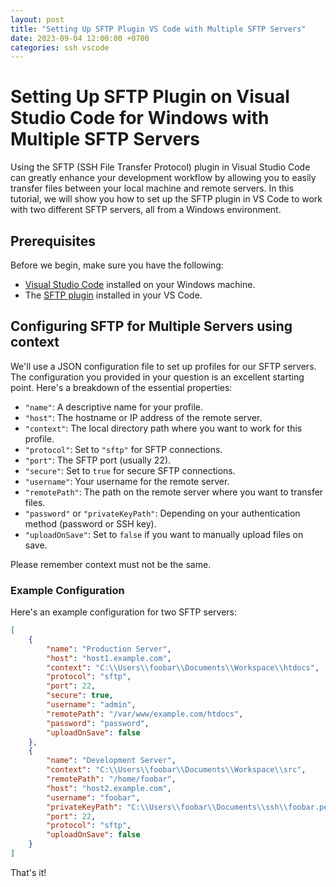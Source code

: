 ```yaml
---
layout: post
title: "Setting Up SFTP Plugin VS Code with Multiple SFTP Servers"
date: 2023-09-04 12:00:00 +0700
categories: ssh vscode
---
```


# Setting Up SFTP Plugin on Visual Studio Code for Windows with Multiple SFTP Servers

Using the SFTP (SSH File Transfer Protocol) plugin in Visual Studio Code can greatly enhance your development workflow by allowing you to easily transfer files between your local machine and remote servers. In this tutorial, we will show you how to set up the SFTP plugin in VS Code to work with two different SFTP servers, all from a Windows environment.

## Prerequisites

Before we begin, make sure you have the following:

- [Visual Studio Code](https://code.visualstudio.com/) installed on your Windows machine.
- The [SFTP plugin](https://marketplace.visualstudio.com/items?itemName=liximomo.sftp) installed in your VS Code.

## Configuring SFTP for Multiple Servers using context

We'll use a JSON configuration file to set up profiles for our SFTP servers. The configuration you provided in your question is an excellent starting point. Here's a breakdown of the essential properties:

- `"name"`: A descriptive name for your profile.
- `"host"`: The hostname or IP address of the remote server.
- `"context"`: The local directory path where you want to work for this profile.
- `"protocol"`: Set to `"sftp"` for SFTP connections.
- `"port"`: The SFTP port (usually 22).
- `"secure"`: Set to `true` for secure SFTP connections.
- `"username"`: Your username for the remote server.
- `"remotePath"`: The path on the remote server where you want to transfer files.
- `"password"` or `"privateKeyPath"`: Depending on your authentication method (password or SSH key).
- `"uploadOnSave"`: Set to `false` if you want to manually upload files on save.

Please remember context must not be the same.

### Example Configuration

Here's an example configuration for two SFTP servers:

```json
[
    {
        "name": "Production Server",
        "host": "host1.example.com",
        "context": "C:\\Users\\foobar\\Documents\\Workspace\\htdocs",
        "protocol": "sftp",
        "port": 22,
        "secure": true,
        "username": "admin",
        "remotePath": "/var/www/example.com/htdocs",
        "password": "password",
        "uploadOnSave": false
    },
    {
        "name": "Development Server",
        "context": "C:\\Users\\foobar\\Documents\\Workspace\\src",
        "remotePath": "/home/foobar",
        "host": "host2.example.com",
        "username": "foobar",
        "privateKeyPath": "C:\\Users\\foobar\\Documents\\ssh\\foobar.pem",
        "port": 22,
        "protocol": "sftp",
        "uploadOnSave": false
    }
]

```

That's it!
